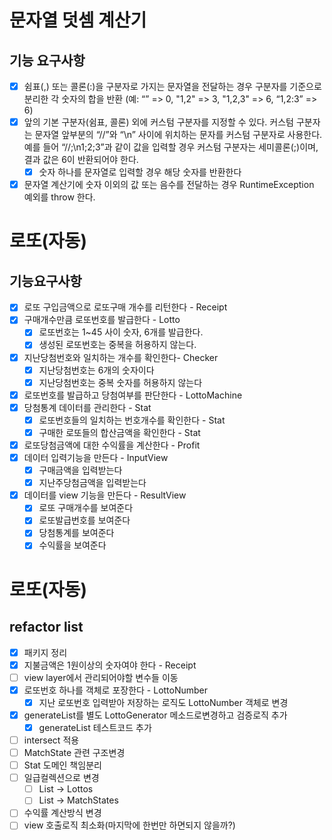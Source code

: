 # 문자열 덧셈 계산기
## 기능 요구사항

* [x] 쉼표(,) 또는 콜론(:)을 구분자로 가지는 문자열을 전달하는 경우 구분자를 기준으로 분리한 각 숫자의 합을 반환 (예: “” => 0, "1,2" => 3, "1,2,3" => 6, “1,2:3” => 6)
* [x] 앞의 기본 구분자(쉼표, 콜론) 외에 커스텀 구분자를 지정할 수 있다. 커스텀 구분자는 문자열 앞부분의 “//”와 “\n” 사이에 위치하는 문자를 커스텀 구분자로 사용한다. 예를 들어 “//;\n1;2;3”과 같이 값을 입력할 경우 커스텀 구분자는 세미콜론(;)이며, 결과 값은 6이 반환되어야 한다.
  * [x] 숫자 하나를 문자열로 입력할 경우 해당 숫자를 반환한다
* [x] 문자열 계산기에 숫자 이외의 값 또는 음수를 전달하는 경우 RuntimeException 예외를 throw 한다.

# 로또(자동)
## 기능요구사항
* [x] 로또 구입금액으로 로또구매 개수를 리턴한다 - Receipt
* [x] 구매개수만큼 로또번호를 발급한다 - Lotto
  * [x] 로또번호는 1~45 사이 숫자, 6개를 발급한다.
  * [x] 생성된 로또번호는 중복을 허용하지 않는다.
* [x] 지난당첨번호와 일치하는 개수를 확인한다- Checker
  * [x] 지난당첨번호는 6개의 숫자이다
  * [x] 지난당첨번호는 중복 숫자를 허용하지 않는다
* [x] 로또번호를 발급하고 당첨여부를 판단한다 - LottoMachine
* [x] 당첨통계 데이터를 관리한다 - Stat
  * [x] 로또번호들의 일치하는 번호개수를 확인한다 - Stat
  * [x] 구매한 로또들의 합산금액을 확인한다 - Stat
* [x] 로또당첨금액에 대한 수익률을 계산한다 - Profit
* [x] 데이터 입력기능을 만든다 - InputView
  * [x] 구매금액을 입력받는다
  * [x] 지난주당첨금액을 입력받는다
* [x] 데이터를 view 기능을 만든다 - ResultView
  * [x] 로또 구매개수를 보여준다
  * [x] 로또발급번호를 보여준다
  * [x] 당첨통계를 보여준다
  * [x] 수익률을 보여준다

# 로또(자동)
## refactor list
* [x] 패키지 정리
* [x] 지불금액은 1원이상의 숫자여야 한다 - Receipt
* [ ] view layer에서 관리되어야할 변수들 이동
* [x] 로또번호 하나를 객체로 포장한다 - LottoNumber
  * [x] 지난 로또번호 입력받아 저장하는 로직도 LottoNumber 객체로 변경
* [x] generateList를 별도 LottoGenerator 메소드로변경하고 검증로직 추가
  * [x] generateList 테스트코드 추가
* [ ] intersect 적용
* [ ] MatchState 관련 구조변경
* [ ] Stat 도메인 책임분리
* [ ] 일급컬렉션으로 변경
  * [ ] List<Lotto> -> Lottos
  * [ ] List<MatchState> -> MatchStates
* [ ] 수익률 계산방식 변경
* [ ] view 호출로직 최소화(마지막에 한번만 하면되지 않을까?)
